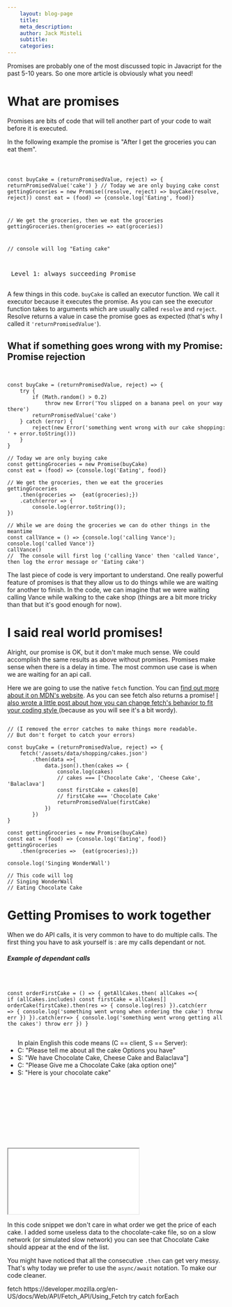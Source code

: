 ```yaml
---
	layout: blog-page
	title: 
	meta_description: 
	author: Jack Misteli
	subtitle: 
	categories:
---
```


<p class="prelude">Promises are probably one of the most discussed topic in Javacript for the past 5-10 years. So one more article is obviously what you need!</p>

<h1>What are promises</h1>

<p>Promises are bits of code that will tell another part of your code to wait before it is executed.</p>

<p>In the following example the promise is "After I get the groceries you can eat them".</p>

<div class="horizontal-codes">
<pre><code class="executable">

const buyCake = (returnPromisedValue, reject) => {
		returnPromisedValue('cake')
}
// Today we are only buying cake 
const gettingGroceries = new Promise((resolve, reject) => buyCake(resolve, reject))
const eat = (food) => {console.log('Eating', food)}

// We get the groceries, then we eat the groceries
gettingGroceries.then(groceries =>  eat(groceries))

// console will log "Eating cake"

</code>
<div class="code-description"> Level 1: always succeeding Promise</div>
</pre>


</div>
<p>A few things in this code. <code>buyCake</code> is called an executor function. We call it executor because it executes the promise. As you can see the executor function takes to arguments which are usually called <code>resolve</code> and <code>reject</code>. Resolve returns a value in case the promise goes as expected (that's why I called it <code>'returnPromisedValue'</code>).</p>

<h2>What if something goes wrong with my Promise: Promise rejection</h2>

<pre><code class='executable'>

const buyCake = (returnPromisedValue, reject) => {
	try {
		if (Math.random() > 0.2)
			throw new Error('You slipped on a banana peel on your way there')
		returnPromisedValue('cake')
	} catch (error) {
		reject(new Error('something went wrong with our cake shopping: ' + error.toString()))
	}
}

// Today we are only buying cake 
const gettingGroceries = new Promise(buyCake)
const eat = (food) => {console.log('Eating', food)}

// We get the groceries, then we eat the groceries
gettingGroceries
	.then(groceries =>  {eat(groceries);})
	.catch(error => { 
		console.log(error.toString());
})

// While we are doing the groceries we can do other things in the meantime
const callVance = () => {console.log('calling Vance'); console.log('called Vance')}
callVance()
//  The console will first log ('calling Vance' then 'called Vance', then log the error message or 'Eating cake')
</code></pre>

<p>The last piece of code is very important to understand. One really powerful feature of promises is that they allow us to do things while we are waiting for another to finish. In the code, we can imagine that we were waiting calling Vance while walking to the cake shop (things are a bit more tricky than that but it's good enough for now).</p>

<h1>I said real world promises!</h1>

<p>Alright, our promise is OK, but it don't make much sense. We could accomplish the same results as above without promises. Promises make sense when there is a delay in time. The most common use case is when we are waiting for an api call.</p>

<p>Here we are going to use the native <code>fetch</code> function. You can <a href=" https://developer.mozilla.org/en-US/docs/Web/API/Fetch_API/Using_Fetch">find out more about it on MDN's website</a>. As you can see fetch also returns a promise! <a href="/javascript/making-a-nicer-fetch"> I also wrote a little post about how you can change fetch's behavior to fit your coding style </a> (because as you will see it's a bit wordy).</p>

<pre><code>
// (I removed the error catches to make things more readable.
// But don't forget to catch your errors)

const buyCake = (returnPromisedValue, reject) => {
	fetch('/assets/data/shopping/cakes.json')
		.then(data =>{
			data.json().then(cakes => {
				console.log(cakes)
				// cakes === ['Chocolate Cake', 'Cheese Cake', 'Balaclava']
				const firstCake = cakes[0]
				// firstCake === 'Chocolate Cake'
				returnPromisedValue(firstCake)
			})
		})
}

const gettingGroceries = new Promise(buyCake)
const eat = (food) => {console.log('Eating', food)}
gettingGroceries
	.then(groceries =>  {eat(groceries);})

console.log('Singing WonderWall')

// This code will log
// Singing WonderWall
// Eating Chocolate Cake
</code></pre>

<h1>Getting Promises to work together</h1>

<p>When we do API calls,  it is very common to have to do multiple calls.  The first thing you have to ask yourself is : are my calls dependant or not.
 </p>
<h5>Example of dependant calls</h5>
<pre><code>

const orderFirstCake = () => {
	getAllCakes.then( allCakes =>{
		if (allCakes.includes)
		const firstCake = allCakes[]
		orderCake(firstCake).then(res => {
			console.log(res)
		}).catch(err => {
			console.log('something went wrong when ordering the cake')
			throw err
		})
	}).catch(err=> {
		console.log('something went wrong getting all the cakes')
		throw err
	})
}
</code></pre>
<ul>In plain English this code means (C == client, S == Server):
<li>C: "Please tell me about all the cake Options you have"</li> 
<li>S: "We have Chocolate Cake, Cheese Cake and  Balaclava"]</li>
<li>C: "Please Give me a Chocolate Cake (aka option one)"</li>
<li>S: "Here is your chocolate cake"</li>
</ul>


<pre><code>

<ul id='cake-price-list'>
</ul>

<script>
const getCakePrice = (cake) => {
	return new Promise((resolve, reject) => {
		const kebabCake = cake.replace(' ', '-').toLowerCase()
		fetch('/assets/data/shopping/prices/' + kebabCake + '.json').then(data => 
			data.json().then(cakePrice => resolve(cakePrice))
		)
	})
}

const allCakes = ['Chocolate Cake', 'Cheese Cake', 'Balaclava']
const cakePriceList = document.getElementById('cake-price-list')
allCakes.forEach((cake) => {
	getCakePrice(cake).then(cakePrice => {
		const newPriceItem = document.createElement('ul')
		newPriceItem.innerHTML = cake + ': ' + cakePrice.value + cakePrice.currency
		cakePriceList.appendChild(newPriceItem)
	}
	)
})
</script>
</code></pre>

<iframe class='example-container' src="./cakePriceExample.html"></iframe>

<p>In this code snippet we don't care in what order we get the price of each cake. I added some useless data to the chocolate-cake file, so on a slow network (or simulated slow network) you can see that Chocolate Cake should appear at the end of the list.</p>




<p>You might have noticed that all the consecutive <code>.then</code> can get very messy. That's why today we prefer to use the <code>async/await</code> notation. To make our code cleaner. </p>
<requirements>
fetch https://developer.mozilla.org/en-US/docs/Web/API/Fetch_API/Using_Fetch
try catch
forEach
</requirements>

